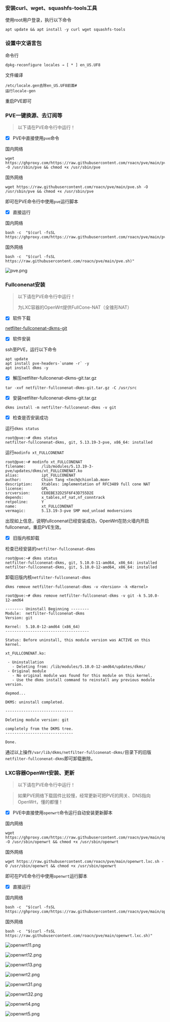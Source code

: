 

### 安装curl、wget、squashfs-tools工具

使用root用户登录，执行以下命令

```shell
apt update && apt install -y curl wget squashfs-tools
```



### 设置中文语言包

命令行

```shell
dpkg-reconfigure locales → [ * ] en_US.UF8
```

文件编译

```shell
/etc/locale.gen去除en_US.UF8前面#
运行locale-gen
```

重启PVE即可



### PVE一键换源、去订阅等

> 以下请在PVE命令行中运行！




- [x] PVE中直接使用`pve`命令

国内网络

```shell
wget https://ghproxy.com/https://raw.githubusercontent.com/roacn/pve/main/pve.sh -O /usr/sbin/pve && chmod +x /usr/sbin/pve
```

国外网络

```shell
wget https://raw.githubusercontent.com/roacn/pve/main/pve.sh -O /usr/sbin/pve && chmod +x /usr/sbin/pve
```

即可在PVE命令行中使用`pve`运行脚本



- [x] 直接运行

国内网络

```shell
bash -c  "$(curl -fsSL https://ghproxy.com/https://raw.githubusercontent.com/roacn/pve/main/pve.sh)"
```

国外网络

```shell
bash -c  "$(curl -fsSL https://raw.githubusercontent.com/roacn/pve/main/pve.sh)"
```

![pve.png](https://raw.githubusercontent.com/roacn/pve/main/img/pve.png)



### Fullconenat安装

> 以下请在PVE命令行中运行！
>
> 为LXC容器的OpenWrt提供FullCone-NAT（全锥形NAT）



- [x] 软件下载

[netfilter-fullconenat-dkms-git](https://github.com/roacn/pve/blob/main/lxc/netfilter-fullconenat-dkms-git.tar.gz)



- [x] 软件安装

ssh至PVE，运行以下命令

```shell
apt update
apt install pve-headers-`uname -r` -y
apt install dkms -y
```



- [x] 解压netfilter-fullconenat-dkms-git.tar.gz

```shell
tar -xvf netfilter-fullconenat-dkms-git.tar.gz -C /usr/src
```



- [x] 安装netfilter-fullconenat-dkms-git.tar.gz

```shell
dkms install -m netfilter-fullconenat-dkms -v git
```



- [x] 检查是否安装成功

运行`dkms status`

```shell
root@pve:~# dkms status
netfilter-fullconenat-dkms, git, 5.13.19-3-pve, x86_64: installed
```

运行`modinfo xt_FULLCONENAT`

```shell
root@pve:~# modinfo xt_FULLCONENAT
filename:       /lib/modules/5.13.19-3-pve/updates/dkms/xt_FULLCONENAT.ko
alias:          ipt_FULLCONENAT
author:         Chion Tang <tech@chionlab.moe>
description:    Xtables: implementation of RFC3489 full cone NAT
license:        GPL
srcversion:     CE0EBE32D25F6F43D755D2E
depends:        x_tables,nf_nat,nf_conntrack
retpoline:      Y
name:           xt_FULLCONENAT
vermagic:       5.13.19-3-pve SMP mod_unload modversions 
```

出现如上信息，说明fullconenat已经安装成功，OpenWrt在防火墙内开启fullconenat，重启PVE生效。



- [x] 旧版内核卸载

检查已经安装的`netfilter-fullconenat-dkms`

```shell
root@pve:~# dkms status
netfilter-fullconenat-dkms, git, 5.10.0-11-amd64, x86_64: installed
netfilter-fullconenat-dkms, git, 5.10.0-12-amd64, x86_64: installed
```



卸载旧版内核`netfilter-fullconenat-dkms`

```shell
dkms remove netfilter-fullconenat-dkms -v <Version> -k <Kernel>
```



```
root@pve:~# dkms remove netfilter-fullconenat-dkms -v git -k 5.10.0-12-amd64

-------- Uninstall Beginning --------
Module:  netfilter-fullconenat-dkms
Version: git

Kernel:  5.10.0-12-amd64 (x86_64)
-------------------------------------

Status: Before uninstall, this module version was ACTIVE on this kernel.

xt_FULLCONENAT.ko:

 - Uninstallation
   - Deleting from: /lib/modules/5.10.0-12-amd64/updates/dkms/
 - Original module
   - No original module was found for this module on this kernel.
   - Use the dkms install command to reinstall any previous module version.

depmod...

DKMS: uninstall completed.

------------------------------

Deleting module version: git

completely from the DKMS tree.
------------------------------

Done.
```

通过以上操作`/var/lib/dkms/netfilter-fullconenat-dkms/`目录下的旧版`netfilter-fullconenat-dkms`即可卸载删除。



### LXC容器OpenWrt安装、更新

> 以下请在PVE命令行中运行！

> 如果PVE网络下载固件比较慢，经常更新可把PVE的网关、DNS指向OpenWrt，懂的都懂！


- [x] PVE中直接使用`openwrt`命令运行自动安装更新脚本

国内网络

```shell
wget https://ghproxy.com/https://raw.githubusercontent.com/roacn/pve/main/openwrt.lxc.sh -O /usr/sbin/openwrt && chmod +x /usr/sbin/openwrt
```

国外网络

```shell
wget https://raw.githubusercontent.com/roacn/pve/main/openwrt.lxc.sh -O /usr/sbin/openwrt && chmod +x /usr/sbin/openwrt
```

即可在PVE命令行中使用`openwrt`运行脚本




- [x] 直接运行

国内网络

```shell
bash -c  "$(curl -fsSL https://ghproxy.com/https://raw.githubusercontent.com/roacn/pve/main/openwrt.lxc.sh)"
```

国外网络

```shell
bash -c  "$(curl -fsSL https://raw.githubusercontent.com/roacn/pve/main/openwrt.lxc.sh)"
```

![openwrt11.png](https://raw.githubusercontent.com/roacn/pve/main/img/openwrt11.png)

![openwrt12.png](https://raw.githubusercontent.com/roacn/pve/main/img/openwrt12.png)

![openwrt13.png](https://raw.githubusercontent.com/roacn/pve/main/img/openwrt13.png)

![openwrt2.png](https://raw.githubusercontent.com/roacn/pve/main/img/openwrt2.png)

![openwrt31.png](https://raw.githubusercontent.com/roacn/pve/main/img/openwrt31.png)

![openwrt32.png](https://raw.githubusercontent.com/roacn/pve/main/img/openwrt32.png)

![openwrt4.png](https://raw.githubusercontent.com/roacn/pve/main/img/openwrt4.png)

![openwrt5.png](https://raw.githubusercontent.com/roacn/pve/main/img/openwrt5.png)
